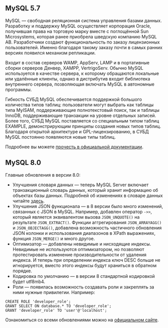 ## MySQL 5.7

MySQL — свободная реляционная система управления базами данных. Разработку и поддержку MySQL осуществляет корпорация Oracle, получившая права на торговую марку вместе с поглощённой Sun Microsystems, которая ранее приобрела шведскую компанию MySQL AB. Разработчики создают функциональность по заказу лицензионных пользователей. Именно благодаря такому заказу почти в самых ранних версиях появился механизм репликации.

Входит в состав серверов WAMP, AppServ, LAMP и в портативные сборки серверов Денвер, XAMPP, VertrigoServ. Обычно MySQL используется в качестве сервера, к которому обращаются локальные или удалённые клиенты, однако в дистрибутив входит библиотека внутреннего сервера, позволяющая включать MySQL в автономные программы.

Гибкость СУБД MySQL обеспечивается поддержкой большого количества типов таблиц: пользователи могут выбрать как таблицы типа MyISAM, поддерживающие полнотекстовый поиск, так и таблицы InnoDB, поддерживающие транзакции на уровне отдельных записей. Более того, СУБД MySQL поставляется со специальным типом таблиц EXAMPLE, демонстрирующим принципы создания новых типов таблиц. Благодаря открытой архитектуре и GPL-лицензированию, в СУБД MySQL постоянно появляются новые типы таблиц.

Подробнее вы можете [прочесть в официальной документации](https://dev.mysql.com/doc/).

## MySQL 8.0

Главные обновления в версии 8.0:

- Улучшения словаря данных — теперь MySQL Server включает транзакционный словарь данных, который хранит информацию об объектах базы данных. Подробней об изменениях в словаре данных читайте [здесь](https://dev.mysql.com/doc/refman/8.0/en/data-dictionary.html).
- Улучшения JSON функционала — в 8 версии было много изменений, связанных с JSON в MySQL. Например, добавлен оператор `->>`, который является эквивалентом вызова `JSON_UNQUOTE()` на результате `JSON_EXTRACT()`. Функции аггрегирования `JSON_ARRAYAGG()` и `JSON_OBJECTAGG()`, добавлена возможность частичного обновления JSON колонки и использования диапазонов в XPath выражениях, функция `JSON_MERGE()` и много другое.
- Оптимизатор — добавлены невидимые и нисходящие индексы. Невидимые не используются оптимизатором, но позволяют протестировать изменение производительности от удаления индекса. И теперь при определении индекса ключ DESC больше не игнорируется, вместо этого индексы будут храниться в обратном порядке.
- Кодировка по умолчанию — в версии 8 стандартной кодировкой будет utf8mb4.
- Роли — появилась возможность создавать роли и закреплять за ними нужные привилегии. Например:

```
CREATE ROLE 'developer_role';
GRANT SELECT ON database.* TO 'developer_role';
GRANT 'developer_role' TO 'user'@'localhost';
```

Ознакомиться со всеми обновлениями можно на [официальном сайте](https://dev.mysql.com/doc/refman/8.0/en/mysql-nutshell.html).
